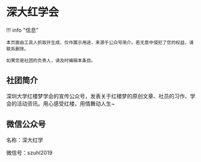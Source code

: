 # 深大红学会

!!! info "信息"

    本页面由工具人抓取并生成，仅作展示用途，来源于公众号简介。若无意中侵犯了您的权益，请联系删除。
    
    如果您是社团的负责人，请及时编辑本条目。

## 社团简介
深圳大学红楼梦学会的宣传公众号，发表关于红楼梦的原创文章、社员的习作、学会的活动资讯。用心感受红楼，用情舞动人生~

## 微信公众号
名称：深大红学

微信号：szuhl2019
